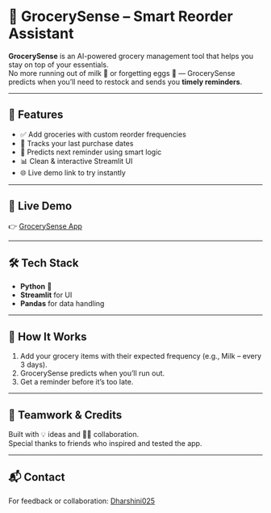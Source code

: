 # 🛒 GrocerySense – Smart Reorder Assistant  

**GrocerySense** is an AI-powered grocery management tool that helps you stay on top of your essentials.  
No more running out of milk 🥛 or forgetting eggs 🍳 — GrocerySense predicts when you’ll need to restock and sends you **timely reminders**.  

---

## 🚀 Features  
- ✅ Add groceries with custom reorder frequencies  
- 📅 Tracks your last purchase dates  
- 🔮 Predicts next reminder using smart logic  
- 📊 Clean & interactive Streamlit UI  
- 🌐 Live demo link to try instantly  

---

## 🔗 Live Demo  
👉 [GrocerySense App](https://grocerysense-fzpz3mubsjxxxkm8i5r3og.streamlit.app)  

---

## 🛠️ Tech Stack  
- **Python** 🐍  
- **Streamlit** for UI  
- **Pandas** for data handling  

---

## 📌 How It Works  
1. Add your grocery items with their expected frequency (e.g., Milk – every 3 days).  
2. GrocerySense predicts when you’ll run out.  
3. Get a reminder before it’s too late.  

---

## 🤝 Teamwork & Credits  
Built with 💡 ideas and 👩‍💻 collaboration.  
Special thanks to friends who inspired and tested the app.  

---

## 📬 Contact  
For feedback or collaboration: [Dharshini025](https://github.com/Dharshini025)

